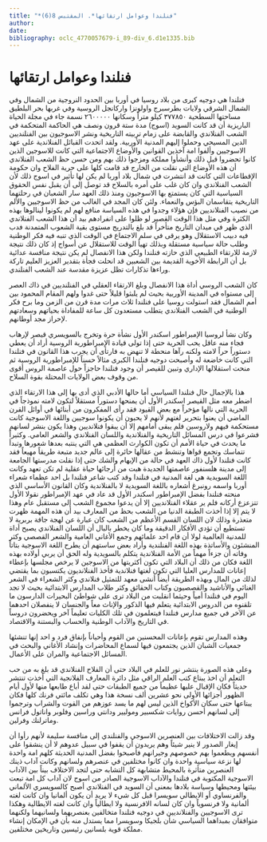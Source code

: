 ```yaml
---
title: "*فنلندا وعوامل ارتقائها*. المقتبس 8(6)"
author: 
date: 
bibliography: oclc_4770057679-i_89-div_6.d1e1335.bib
---
```




#  فنلندا وعوامل ارتقائها 


 فنلندا هي دوجيه كبرى من بلاد روسيا في أوربا بين الحدود النروجية من الشمال وفي الشمال الشرقي ولايات بطرسبرج واولونزا واركانجل الروسية وفي غربها بحر البلطيق مساحتها السطحية  ٣٧٧٨٥٠  كيلو متراً وسكانها  ٢٦٠٠٠٠٠  نسمة جاء في مجلة الحياة الباريزية أن قد كانت السويد (اسوج) مدة  ستة  قرون ونصف هي الحاكمة المتحكمة في الشعب الفنلاندي والقابضة على زمام تربيته التاريخية ونشر الاسوجيون بين الفنلنديين الدين المسيحي وحملوا إليهم المدنية الأوربية. ولقد اتحدت القبائل الفنلاندية على عهد الاسوجيين وألفوا امة آخذين القوانين والأوضاع الاجتماعية التي كانت للاسوجين الذين كانوا تحضروا قبل ذلك وأنشأوا مملكة ومزجوا ذلك بهم ومن حسن حظ الشعب الفنلاندي أن هذه الأوضاع التي نقلت من الخارج قد قامت كلها على حرية الفلاح وان حكومة الإقطاعات التي كانت قد انتشرت في شمال بلاد أوربا لم يكن لها تأثير في اسوج ذلك لأن الشعب الفنلاندي وان كان غلب على أمره بالسلاح قد توصل إلى أن يقبل نفس الحقوق السياسية التي كان يستمتع بها الاسوجيون ومنذ ذلك العهد سار الشعبان في رحلتهما التاريخية يتقاسمان البؤس والنعماء. ولئن كان المجد في الغالب من حظ الاسوجيين والألم من نصيب الفنلانديين فإن هؤلاء وجدوا في هذه السياسة منافع لهم لم يكونوا لينالوها بهذه الكثرة وفي مثل هذا الوقت القصير لو ظلوا على انفرادهم بيد أن هذا الشعب الفنلاندي الذي ظهر في ميدان التاريخ متأخراً قد بلغ بالتدريج مستوى بقية الشعوب المتمدنة فدب فيه دبيب الاستقلال وهو يرقى في سلم الاجتماع في الوقت الذي تنبه فيه فكر الوطنية وطلب حالة سياسية مستقلة وبذلك تهيأ الوقت للاستقلال عن أسواج إذ كان ذلك نتيجة لازمة للارتقاء الطبيعي الذي حازته فنلندا ولكن هذا الانفصال لم يكن نتيجة منافسة عدائية بل أن الرابطة الأخوية القديمة بين الشعبين قد انحلت فجأة بتقدير العزيز العليم تاركة وراءها تذكارات تظل عزيزة مقدسة عند الشعب الفنلندي. 

 كان الشعب الروسي أداة هذا الانفصال وبلغ الارتقاء العقلي في الفنلنديين في ذاك العصر إلى مستواه في المدينة الأوربية بحيث لم يلبثوا قليلاً حتى غدوا ولهم المقام المحمود بين أمم الشمال فقد استولت روسيا على فنلندا  ثلاث  مرات مدة قرن من الزمن وما برح فكر الوطنية في الشعب الفنلاندي يتطلب مستعدون كل ساعة للمفاداة بحياتهم وسعادتهم لإحراز   مجد أوطانهم. 

 وكان نشأ لروسيا الإمبراطور اسكندر الأول نشأة حرة وتخرج بالسويسري قيصر لإرهاب فجاء منه عاقل يحب الحرية حتى إذا تولى قيادة الإمبراطورية الروسية أراد أن يعطي دستوراً حراً لامته ولكنه رآها منحطة لا تنهض به فارتأى أن يجرب هذا القانون في فنلندا التي كانت خاضعة له وأصبحت دوجيه فنلندا الكبرى مثالاً حسناً للإمبراطورية الروسية ثم منحت استقلالها الإداري وتبين للقيصر أن وجود فنلندا حاجزاً حول عاصمة الروس أقوى من وقوف بعض الولايات المحتلة بقوة السلاح. 

 هذا بالإجمال حال فنلندا السياسي أما حالها الأدبي الذي أدى بها إلى هذا الارتقاء الذي اضطر معه مثل القيصر اسكندر الأول أن يمنحها دستوراً مستقلاً لتكون لامته نموذجاً في الحرية التي نالها مؤخراً مع بعض القيود فقد رأى المفكرون من أبنائها في أوائل القرن الماضي أن يعنوا بتحرير لغتهم لأنهم لا يحبون أن يكونوا سوجيين واللغة الاسوجية كانت مستحكمة فيهم ولاروسين فلم يبقى أمامهم إلا أن يبقوا فنلانديين وهذا يكون بنشر لسانهم فشرعوا في درس المسائل التاريخية والفنلاندية واللسان الفنلاندي والشعر العامي. وكثيراً ما يحدث في حياة الأمم أن تكون الكوارث العظمى هي التي ينتبه بعدها شعورها وتبدأ تتماسك وتجمع قواها وتنشط من عقالها حائرة إلى عالم جديد متبعة طريقاً مهيعاً فقد كانت فنلندا لأول ذاك العهد في حالة من الإبهام والشك حتى إذا نقلت مدرستها الجامعة إلى مدينة هلسنفور عاصمتها الجديدة هبت من أرجائها حياة عقلية لم تكن تعهد وكانت اللغة السويدية هي لغة المدنية في فنلندا وقد كتب شاعر فنلندا بل  احد  عظماء شعراء أوربا واسمه رونبرغ أشعاره باللغة السويدية لا بالفنلاندية وكان  القانون الأساسي  الذي منحته فنلندا بفضل الإمبراطور اسكندر الأول قد عاد في عهد الإمبراطور نقولا الأول تتزعزع أركانه فلم ير عقلاء الفنلانديين إلا أن يدعوا مجموع الشعب إلى مستقبل عام وهذا لا يتم إلا إذا أخذت الطبقة الدنيا من الشعب بحظ من المعارف بيد أن هذه المهمة ظهرت متعذرة وذلك لان اللسان القسم الأعظم من الشعب كان عبارة عن لهجة جافة بربرية لا تستطيع أن تؤدي الأفكار الدقيقة وما كان يخطر بالبال أن اللسان الفنلاندي يصبح أداة للمدنية العالمية لولا أن قام  احد  علمائهم وجمع الأغاني العامية والشعر القصصي وكثر المنشئون والأساتذة بهذه   اللغة الفنلندية وأراد بعض ساستهم أن يطرح اللغة الاسوجية بتاتاً وفاته أن جزءاً مهماً من الأمة الفنلاندية يتكلم بالسويدية وله الحق أن يربي أولاده بهذه اللغة فكان من ذلك أن البلاد التي تكون أكثريتها من الاسوجين لا يرخص مجلسها بإعطاء إعانات للمدارس العليا التي تكون لغتها فنلاندية فأخذ الفنلانديون يكتسبون بما يقتضي لذلك من المال وبهذه الطريقة أيضاً أنشى معهد للتمثيل فنلاندي وكثر الشعراء في الشعر الغنائي والأناشيد والقصصيون وكتاب الحقائق وكثر طلاب المدارس الابتدائية بحيث لا تجد اليوم في فنلندا أمياً وحيثما انقلبت من البلاد ترى على شواطئ البحيرات الدارسون ما تلقنوه من الدروس الابتدائية يتعلم فيها الذكور والإناث معاً والجنسان لا ينفصلان احدهما عن الآخر في جميع مدارس فنلندا فيتعلمون في تلك الكليات تعليماً آخر ويحضرون دروساً في التاريخ والآداب الوطنية والحساب والبستنة والاقتصاد. 

 وهذه المدارس تقوم بإعانات المحسنين من القوم وأحياناً بإنفاق فرد و  احد  إنها تنشئها جمعيات الشبان الذين يجتمعون فيها لسماع المحاضرات وإنشاد الأغاني والبحث في المسائل الاجتماعية والمران على الأعمال. 

 وعلى هذه الصورة ينتشر نور للعلم في البلاد حتى أن الفلاح الفنلاندي قد بلغ به من حب التعلم أن اخذ يبتاع كتب العلم الراقي مثل دائرة المعارف الفلانجية التي أخذت تنتشر حديثاً فكان الإقبال عليها عظيماً من جميع الطبقات حتى لقد أباع طابعها منها لأول أيام الظهور أجزائها الأولى نحو  عشرين  ألف  نسخة هذا وهي تكلف مائتي فرنك كلها فكان يبتاعها حتى سكان الأكواخ الذين ليس لهم ما يسد عوزهم من القوت والشراب وترجموا إلى لسانهم أحسن روايات  شكسبير  وموليير ودانتي وراسين وفلوبر واناتول فرانس وماترلنك وفرلين. 

 وقد زالت الاختلافات بين العنصرين الاسوجي والفنلندي إلى منافسة سليمة لأنهم رأوا أن إيغار الصدور لا ينير شيئاً وهم يريدون أن يقفوا في سبيل عدوهم لا أن ينشقوا على أنفسهم ويطعموا بهم خصوصهم وجيرانهم فأصبحوا بفضل المدنية الحديثة كلهم امة واحدة لها نزعة سياسية واحدة وان كانوا مختلفين في عنصرهم ولسانهم وكانت آداب ذينك العنصرين متأثرة بالمحيط متشابهة كل التشابه حتى لتجد الاختلاف بيناً بين الآداب الاسوجية المكتوبة في فنلندا والآداب الاسوجية الصادر من اسوج لان آداب كل امة تبعت   بيئتها ومحيطها وسياسة بلادها بمعنى أن السويد في الفنلاندي أصبح كالسويسري الألماني والفرنساوي أو الايطالي سويسرا قبل كل شيء لا يريد أن يكون ألمانيا وان كانت لغته ألمانية ولا فرنسوياً وان كان لسانه الافرنسية ولا ايطالياً وان كانت لغته الايطالية وهكذا ترى الاسوجيين والفنلانديين في دوجيه فنلندا متخالفين بعنصريهما ولسانيهما ولكنهما متوافقان بمبداهما السياسي شأن بلجيكا وسويسرا مما يستدل منه بأن في الإمكان إنشاء مملكة قوية بلسانين رئيسين وتاريخين مختلفين. 

